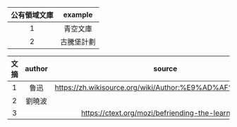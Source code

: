 |公有領域文庫|example|
|:-:|:-:|
|1|青空文庫|
|2|古騰堡計劃|

|文摘|author|source|
|:-:|:-:|:-:|
|1|鲁迅|https://zh.wikisource.org/wiki/Author:%E9%AD%AF%E8%BF%85|
|2|劉曉波||
|3||https://ctext.org/mozi/befriending-the-learned/zh|
